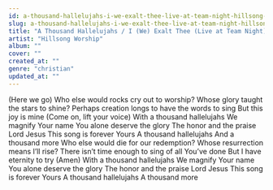 ```yaml
---
id: a-thousand-hallelujahs-i-we-exalt-thee-live-at-team-night-hillsong-worship
slug: a-thousand-hallelujahs-i-we-exalt-thee-live-at-team-night-hillsong-worship
title: "A Thousand Hallelujahs / I (We) Exalt Thee (Live at Team Night)"
artist: "Hillsong Worship"
album: ""
cover: ""
created_at: ""
genre: "christian"
updated_at: ""
---
```


(Here we go)
Who else would rocks cry out to worship?
Whose glory taught the stars to shine?
Perhaps creation longs to have the words to sing
But this joy is mine (Come on, lift your voice)
With a thousand hallelujahs
We magnify Your name
You alone deserve the glory
The honor and the praise
Lord Jesus
This song is forever Yours
A thousand hallelujahs
And a thousand more
Who else would die for our redemption?
Whose resurrection means I’ll rise?
There isn’t time enough to sing of all You’ve done
But I have eternity to try (Amen)
With a thousand hallelujahs
We magnify Your name
You alone deserve the glory
The honor and the praise
Lord Jesus
This song is forever Yours
A thousand hallelujahs
A thousand more
